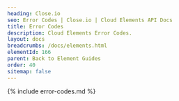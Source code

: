 ```yaml
---
heading: Close.io
seo: Error Codes | Close.io | Cloud Elements API Docs
title: Error Codes
description: Cloud Elements Error Codes.
layout: docs
breadcrumbs: /docs/elements.html
elementId: 166
parent: Back to Element Guides
order: 40
sitemap: false
---
```


{% include error-codes.md %}

